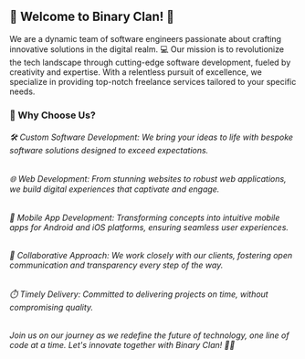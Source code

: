 ## 🚀 Welcome to Binary Clan! 🤖

We are a dynamic team of software engineers passionate about crafting innovative solutions in the digital realm. 💻 Our mission is to revolutionize the tech landscape through cutting-edge software development, fueled by creativity and expertise. With a relentless pursuit of excellence, we specialize in providing top-notch freelance services tailored to your specific needs.

### 🌟 Why Choose Us?

###### 🛠️ Custom Software Development: We bring your ideas to life with bespoke software solutions designed to exceed expectations.
###### 🌐 Web Development: From stunning websites to robust web applications, we build digital experiences that captivate and engage.
###### 📱 Mobile App Development: Transforming concepts into intuitive mobile apps for Android and iOS platforms, ensuring seamless user experiences.
###### 🤝 Collaborative Approach: We work closely with our clients, fostering open communication and transparency every step of the way.
###### ⏱️ Timely Delivery: Committed to delivering projects on time, without compromising quality.
###### Join us on our journey as we redefine the future of technology, one line of code at a time. Let's innovate together with Binary Clan! 🔗✨
